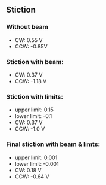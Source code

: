 ## Stiction

### Without beam

- CW: 0.55 V
- CCW: -0.85V

### Stiction with beam:

- CW: 0.37 V
- CCW: -1.18 V

### Stiction with limits:
- upper limit: 0.15
- lower limit: -0.1
- CW: 0.37 V
- CCW: -1.0 V

### Final stiction with beam & limts:
- upper limit: 0.001
- lower limit: -0.001
- CW: 0.18 V
- CCW: -0.64 V
